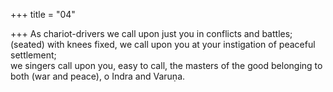 +++
title = "04"

+++
As chariot-drivers we call upon just you in conflicts and battles; (seated)  with knees fixed, we call upon you at your instigation of peaceful  
settlement;  
we singers call upon you, easy to call, the masters of the good belonging  to both (war and peace), o Indra and Varuṇa.  